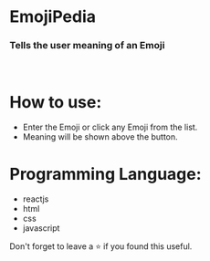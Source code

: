 # EmojiPedia
### Tells the user meaning of an Emoji
<br/>

# How to use:
 - Enter the Emoji or click any Emoji from the list.
 - Meaning will be shown above the button.

# Programming Language:
 - reactjs
 - html
 - css 
 - javascript 

Don't forget to leave a ⭐ if you found this useful.

